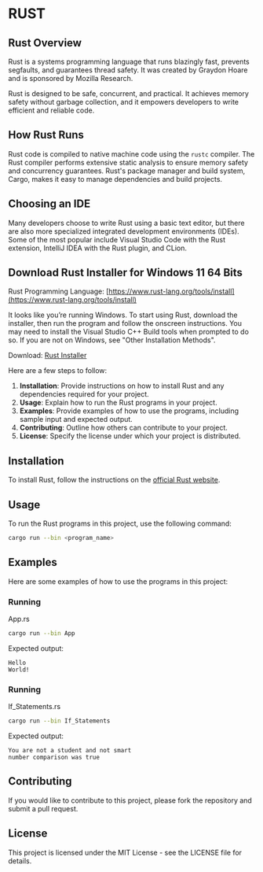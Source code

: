 # RUST

## Rust Overview

Rust is a systems programming language that runs blazingly fast, prevents segfaults, and guarantees thread safety. It was created by Graydon Hoare and is sponsored by Mozilla Research.

Rust is designed to be safe, concurrent, and practical. It achieves memory safety without garbage collection, and it empowers developers to write efficient and reliable code.

## How Rust Runs

Rust code is compiled to native machine code using the `rustc` compiler. The Rust compiler performs extensive static analysis to ensure memory safety and concurrency guarantees. Rust's package manager and build system, Cargo, makes it easy to manage dependencies and build projects.

## Choosing an IDE

Many developers choose to write Rust using a basic text editor, but there are also more specialized integrated development environments (IDEs). Some of the most popular include Visual Studio Code with the Rust extension, IntelliJ IDEA with the Rust plugin, and CLion.

## Download Rust Installer for Windows 11 64 Bits

Rust Programming Language: [https://www.rust-lang.org/tools/install](https://www.rust-lang.org/tools/install)

It looks like you’re running Windows. To start using Rust, download the installer, then run the program and follow the onscreen instructions. You may need to install the Visual Studio C++ Build tools when prompted to do so. If you are not on Windows, see "Other Installation Methods".

Download: [Rust Installer](https://static.rust-lang.org/rustup/dist/x86_64-pc-windows-msvc/rustup-init.exe)

Here are a few steps to follow:

1. **Installation**: Provide instructions on how to install Rust and any dependencies required for your project.
2. **Usage**: Explain how to run the Rust programs in your project.
3. **Examples**: Provide examples of how to use the programs, including sample input and expected output.
4. **Contributing**: Outline how others can contribute to your project.
5. **License**: Specify the license under which your project is distributed.

## Installation

To install Rust, follow the instructions on the [official Rust website](https://www.rust-lang.org/tools/install).

## Usage

To run the Rust programs in this project, use the following command:

```sh
cargo run --bin <program_name>
```

## Examples

Here are some examples of how to use the programs in this project:

### Running

App.rs

```sh
cargo run --bin App
```

Expected output:

```
Hello
World!
```

### Running

If_Statements.rs

```sh
cargo run --bin If_Statements
```

Expected output:

```
You are not a student and not smart
number comparison was true
```

## Contributing

If you would like to contribute to this project, please fork the repository and submit a pull request.

## License

This project is licensed under the MIT License - see the LICENSE file for details.


